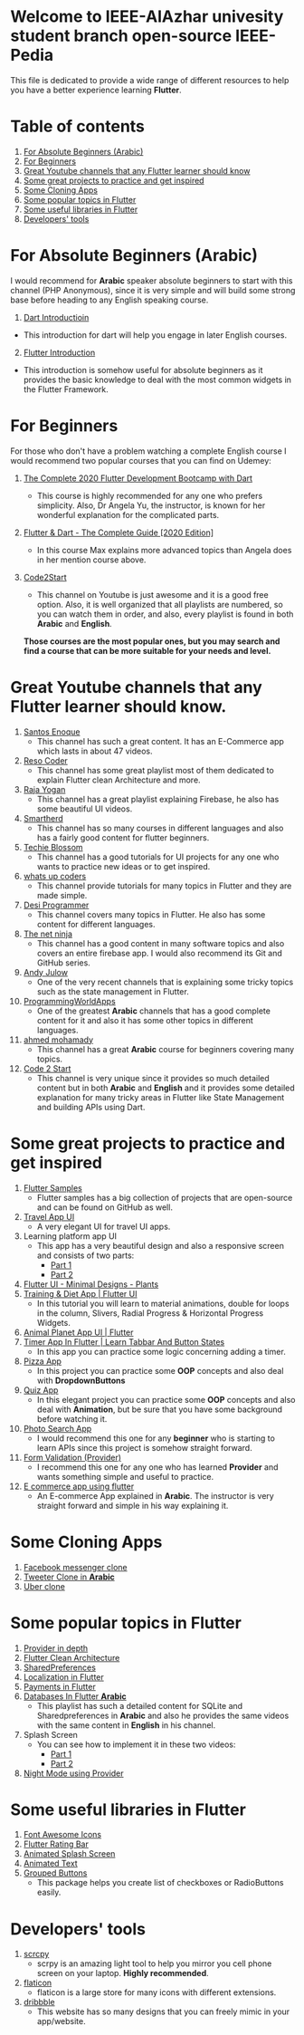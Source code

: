 # Welcome to IEEE-AlAzhar univesity student branch open-source IEEE-Pedia
This file is dedicated to provide a wide range of different resources 
to help you have a better experience learning **Flutter**.

# Table of contents
   1.  [For Absolute Beginners (Arabic)](#a)
   2.  [For Beginners](#b)
   3.  [Great Youtube channels that any Flutter learner should know](#c)
   4.  [Some great projects to practice and get inspired](#d)
   5.  [Some Cloning Apps](#e)
   6.  [Some popular topics in Flutter](#f)
   7.  [Some useful libraries in Flutter](#g)
   8.  [Developers' tools](#h)

# For Absolute Beginners (Arabic) 
  <a name = "a"></a>
I would recommend for **Arabic** speaker absolute beginners to start with this channel (PHP Anonymous), 
since it is very simple and will build some strong base before heading to any English speaking course.

1. [Dart Introductioin](https://www.youtube.com/watch?v=Wotl0y87X-Q&list=PL3aG1K3LWCrdihgr1PnIrbphTyt3PZwoK)
  - This introduction for dart will help you engage in later English courses.
2. [Flutter Introduction](https://www.youtube.com/watch?v=vA93-dOjSwY&list=PL3aG1K3LWCrfxDL6g1dqOXSNjwtA7zhm6)
  - This introduction is somehow useful for absolute beginners as it provides 
     the basic knowledge to deal with the most common widgets in the Flutter Framework.
     
# For Beginners   
<a name = "b"></a>
For those who don't have a problem watching a complete  English course I would recommend two popular courses that you can find on Udemey:

1. [The Complete 2020 Flutter Development Bootcamp with Dart](https://www.udemy.com/course/flutter-bootcamp-with-dart/)
   - This course is highly recommended for any one who prefers simplicity. 
     Also, Dr Angela Yu, the instructor, is known for her wonderful explanation for the complicated parts.
2. [Flutter & Dart - The Complete Guide [2020 Edition]](https://www.udemy.com/course/learn-flutter-dart-to-build-ios-android-apps/)     
   - In this course Max explains more advanced topics than Angela does in her mention course above.
3. [Code2Start](https://www.youtube.com/channel/UCvrQznWIljgoa0y1sY4JDPg/playlists)
   - This channel on Youtube is just awesome and it is a good free option. Also, it is well organized that all playlists are 
      numbered, so you can watch them in order, and also, every playlist is found in both **Arabic** and **English**.
   
   **Those courses are the most popular ones, but you may search and find a course that can be more suitable for your needs and level.**

# Great Youtube channels that any Flutter learner should know.
<a name = "c"></a>
  1.  [Santos Enoque](https://www.youtube.com/channel/UCRl79zOEtiLCglAFZJJzEZQ)
      - This channel has such a great content. It has an E-Commerce app which lasts in about  47 videos.
  2.  [Reso Coder](https://www.youtube.com/channel/UCSIvrn68cUk8CS8MbtBmBkA/featured)
      - This channel has some great playlist most of them dedicated to explain Flutter clean Architecture and more. 
  3.  [Raja Yogan](https://www.youtube.com/channel/UCjBxAm226XZvgrkO-JyjJgQ/featured)
      - This channel has a great playlist explaining Firebase, he also has some beautiful UI videos.
  4.  [Smartherd](https://www.youtube.com/user/smartherd/featured)
      - This channel has so many courses in different languages and also has a fairly good content for flutter beginners.
  5.  [Techie Blossom](https://www.youtube.com/channel/UC3wqIkiaOUpO6EjJoCwH6_Q/playlists)
      - This channel has a good tutorials for UI projects for any one who wants to practice new ideas or to get inspired. 
  6.  [whats up coders](https://www.youtube.com/channel/UCDCFIqDZ1QUqivxVFQDxS0w)
      - This channel provide tutorials for many topics in Flutter and they are made simple.
  7.  [Desi Programmer](https://www.youtube.com/channel/UC-mNPTHVMGZgWkYWFVc8A3Q)
      - This channel covers many topics in Flutter. He also has some content for different languages.
  8.  [The net ninja](https://www.youtube.com/channel/UCW5YeuERMmlnqo4oq8vwUpg)
      - This channel has a good content in many software topics and also covers an entire firebase app. 
       I would also recommend its Git and GitHub series.
  9.  [Andy Julow](https://www.youtube.com/channel/UCSKeK_8IzsqwKQBJuIGJPaA/featured)
      - One of the very recent channels that is explaining some tricky topics such as the state management in Flutter.
 10.  [ProgrammingWorldApps](https://www.youtube.com/channel/UCOpuLcVZXl8C642cJVAC0VA/featured)
      - One of the greatest **Arabic** channels that has a good complete content for it and also it has some other topics in different              languages.
 11.  [ahmed mohamady](https://www.youtube.com/user/theCodeFather00/featured)
      - This channel has a great **Arabic** course for beginners covering many topics.
 12.  [Code 2 Start ](https://www.youtube.com/channel/UCvrQznWIljgoa0y1sY4JDPg)
      - This channel is very unique since it provides so much detailed content but in both **Arabic** and **English** and it provides           some detailed explanation for many tricky areas in Flutter like State Management and building APIs using Dart.

# Some great projects to practice and get inspired
<a name = "d"></a>
  1.  [Flutter Samples](https://flutter.github.io/samples/#)
       - Flutter samples has a big collection of projects that are open-source and can be found on GitHub as well.
  2.  [Travel App UI](https://www.youtube.com/watch?v=CSa6Ocyog4U)
       - A very elegant UI for travel UI apps.
  3.  Learning platform app UI
      - This app has a very beautiful design and also a responsive screen and consists of two parts:
        - [Part 1](https://www.youtube.com/watch?v=afBmGC63iIQ)
        - [Part 2](https://www.youtube.com/watch?v=EzOXUL2P4R0)
  4.  [Flutter UI - Minimal Designs - Plants](https://www.youtube.com/watch?v=ok5zoeE_5x0)
  5.  [Training & Diet App | Flutter UI](https://www.youtube.com/watch?v=DCskd6_GJtY)
      - In this tutorial you will learn to material animations, double for loops in the column, Slivers, Radial Progress & Horizontal            Progress Widgets.
  6.  [Animal Planet App UI | Flutter](https://www.youtube.com/watch?v=FOqwjBRiDzE)
  7.  [Timer App In Flutter | Learn Tabbar And Button States](https://www.youtube.com/watch?v=f2FbW_D8VC8&list=PLlFwzkUNmr96NYeIgsaZkrzI8uNPaaFmb&index=23)
       - In this app you can practice some logic concerning adding a timer.
  8.  [Pizza App](https://www.youtube.com/watch?v=roDNz7UZ9eE)
       - In this project you can practice some **OOP** concepts and also deal with **DropdownButtons**
  9.  [Quiz App](https://www.youtube.com/watch?v=jBBl1tYkUnE)
       - In this elegant project you can practice some **OOP** concepts and also deal with **Animation**, but be sure that you have some          background before watching it.
  10.  [Photo Search App](https://www.youtube.com/watch?v=IlGYqFcwIyw&list=PLmnT6naTGy2Qs1GRoDrQYhij0i69HDFuc)
       - I would recommend this one for any **beginner** who is starting to learn APIs since this project is somehow straight forward.
  11. [Form Validation (Provider)](https://www.youtube.com/watch?v=Hr_-EqUR0lA)
       - I recommend this one for any one who has learned **Provider** and wants something simple and useful to practice.
  12. [E commerce app using flutter](https://www.youtube.com/watch?v=gggjyIbvh7M&list=PLGVaNq6mHinganSLulR1_v8I0sqSR5tu4)
       - An E-commerce App explained in **Arabic**. The instructor is very straight forward and simple in his way explaining it.
# Some Cloning Apps
<a name = "e"></a>
  1.  [Facebook messenger clone](https://www.youtube.com/watch?v=gwXtxVIC7w8&list=PLmnT6naTGy2QmxKcDj2-Rb18ZoQrXmBZ6)
  2.  [Tweeter Clone in **Arabic**](https://www.youtube.com/watch?v=DJZwO7_61E0&list=PLrp0TLl83XrCTygYvrLwQTMxK0zmvvpbm)
  3.  [Uber clone](https://www.youtube.com/watch?v=ya1lsXS2Wvw&list=PLmnT6naTGy2TNKTW2W-twfG_gFuCtnFQF)

# Some popular topics in Flutter
<a name = "f"></a>
  1.  [Provider in depth](https://www.youtube.com/watch?v=u9U6mXL3t_c&list=PLKlZdGMAYp6_kxMe1wg5nB_GrLOJe-ajY)
  2.  [Flutter Clean Architecture](https://www.youtube.com/watch?v=KjE2IDphA_U&list=PLB6lc7nQ1n4iYGE_khpXRdJkJEp9WOech)
  3.  [SharedPreferences](https://www.youtube.com/watch?v=QKvgVu3ihkM)
  4.  [Localization in Flutter](https://www.youtube.com/watch?v=AS-0SXT2qio&list=PLyHn8N5MSsgEfPAxCytQDPATDlHwpP5rE)
  5.  [Payments in Flutter](https://www.youtube.com/watch?v=XdbwAmTx7f4&list=PLmnT6naTGy2Sb800Ny62T7Adv-dGvrryh)
  6.  [Databases In Flutter **Arabic**](https://www.youtube.com/watch?v=gFTopmKgCJE&list=PL3aG1K3LWCre5saKBGuCFU6Ay67GPY7qm&index=1)
       - This playlist has such a detailed content for SQLite and Sharedpreferences in **Arabic** and also he provides the same videos          with the same content in **English** in his channel.
  6.  Splash Screen
       - You can see how to implement it in these two videos:
         - [Part 1](https://www.youtube.com/watch?v=71CYHUrxh88)
         - [Part 2](https://www.youtube.com/watch?v=Vzta7gG_roE&feature=youtu.be)
  7.  [Night Mode using Provider](https://medium.com./flutterdevs/implement-dark-mode-in-flutter-using-provider-158925112bf9)       
# Some useful libraries in Flutter
<a name = "g"></a>
  1.  [Font Awesome Icons](https://pub.dev/packages/font_awesome_flutter)
  2.  [Flutter Rating Bar](https://pub.dev/packages/flutter_rating_bar)
  3.  [Animated Splash Screen](https://pub.dev/packages/animated_splash)
  4.  [Animated Text](https://pub.dev/packages/animated_text_kit)
  5.  [Grouped Buttons](https://pub.dev/packages/grouped_buttons)
       - This package helps you create list of checkboxes or RadioButtons easily.
  
# Developers' tools
<a name = "h"></a>
  1.  [scrcpy](https://github.com/Genymobile/scrcpy)
       - scrpy is an amazing light tool to help you mirror you cell phone screen on your laptop. **Highly recommended**.
  2.  [flaticon](https://www.flaticon.com/) 
       - flaticon is a large store for many icons with different extensions.
  3.  [dribbble](https://dribbble.com/)
       - This website has so many designs that you can freely mimic in your app/website.
   
